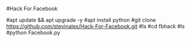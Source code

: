 #Hack For Facebook

#apt update && apt upgrade -y 
#apt install python 
#git clone https://github.com/stevinalex/Hack-For-Facebook.git 
#ls
#cd fbhack 
#ls
#python Facebook.py
